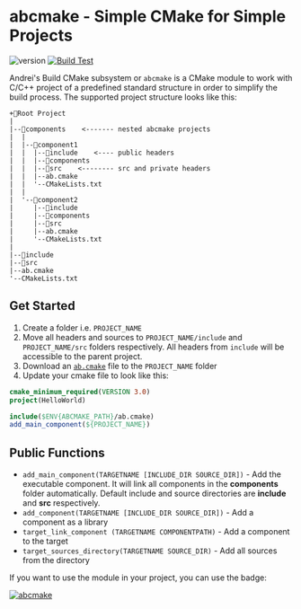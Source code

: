 ﻿# abcmake - Simple CMake for Simple Projects

![version](https://img.shields.io/badge/version-5.0.0-green)
[![Build Test](https://github.com/an-dr/abcmake/actions/workflows/test.yml/badge.svg)](https://github.com/an-dr/abcmake/actions/workflows/test.yml)

Andrei's Build CMake subsystem or `abcmake` is a CMake module to work with C/C++ project of a predefined standard structure in order to simplify the build process.
The supported project structure looks like this:

```
+📁Root Project
|
|--📁components    <------- nested abcmake projects
|  |
|  |--📁component1
|  |  |--📁include    <---- public headers
|  |  |--📁components
|  |  |--📁src    <-------- src and private headers
|  |  |--ab.cmake
|  |  '--CMakeLists.txt
|  |
|  '--📁component2
|     |--📁include
|     |--📁components
|     |--📁src
|     |--ab.cmake
|     '--CMakeLists.txt
|
|--📁include
|--📁src
|--ab.cmake
'--CMakeLists.txt
```

## Get Started

1. Create a folder i.e. `PROJECT_NAME`
2. Move all headers and sources to `PROJECT_NAME/include` and `PROJECT_NAME/src` folders respectively. All headers from `include` will be accessible to the parent project.
3. Download an [`ab.cmake`](src/ab.cmake) file to the `PROJECT_NAME` folder
4. Update your cmake file to look like this:

```cmake
cmake_minimum_required(VERSION 3.0)
project(HelloWorld)

include($ENV{ABCMAKE_PATH}/ab.cmake)
add_main_component(${PROJECT_NAME})

```

## Public Functions

- `add_main_component(TARGETNAME [INCLUDE_DIR SOURCE_DIR])` - Add the executable component. It will link all components in the **components** folder automatically. Default include and source directories are **include** and **src** respectively.
- `add_component(TARGETNAME [INCLUDE_DIR SOURCE_DIR])` - Add a component as a library
- `target_link_component (TARGETNAME COMPONENTPATH)` - Add a component to the target
- `target_sources_directory(TARGETNAME SOURCE_DIR)` - Add all sources from the directory

If you want to use the module in your project, you can use the badge:

[![abcmake](https://img.shields.io/badge/uses-abcmake-blue)](https://github.com/an-dr/abcmake)
